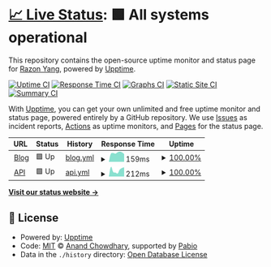 # [📈 Live Status](https://status.razonyang.com): <!--live status--> **🟩 All systems operational**

This repository contains the open-source uptime monitor and status page for [Razon Yang](https://razonyang.com/), powered by [Upptime](https://github.com/upptime/upptime).

[![Uptime CI](https://github.com/razonyang/site-status/workflows/Uptime%20CI/badge.svg)](https://github.com/razonyang/site-status/actions?query=workflow%3A%22Uptime+CI%22)
[![Response Time CI](https://github.com/razonyang/site-status/workflows/Response%20Time%20CI/badge.svg)](https://github.com/razonyang/site-status/actions?query=workflow%3A%22Response+Time+CI%22)
[![Graphs CI](https://github.com/razonyang/site-status/workflows/Graphs%20CI/badge.svg)](https://github.com/razonyang/site-status/actions?query=workflow%3A%22Graphs+CI%22)
[![Static Site CI](https://github.com/razonyang/site-status/workflows/Static%20Site%20CI/badge.svg)](https://github.com/razonyang/site-status/actions?query=workflow%3A%22Static+Site+CI%22)
[![Summary CI](https://github.com/razonyang/site-status/workflows/Summary%20CI/badge.svg)](https://github.com/razonyang/site-status/actions?query=workflow%3A%22Summary+CI%22)

With [Upptime](https://upptime.js.org), you can get your own unlimited and free uptime monitor and status page, powered entirely by a GitHub repository. We use [Issues](https://github.com/razonyang/site-status/issues) as incident reports, [Actions](https://github.com/razonyang/site-status/actions) as uptime monitors, and [Pages](https://status.razonyang.com) for the status page.

<!--start: status pages-->
<!-- This summary is generated by Upptime (https://github.com/upptime/upptime) -->
<!-- Do not edit this manually, your changes will be overwritten -->
<!-- prettier-ignore -->
| URL | Status | History | Response Time | Uptime |
| --- | ------ | ------- | ------------- | ------ |
| <img alt="" src="https://icons.duckduckgo.com/ip3/razonyang.com.ico" height="13"> [Blog](https://razonyang.com/) | 🟩 Up | [blog.yml](https://github.com/razonyang/site-status/commits/HEAD/history/blog.yml) | <details><summary><img alt="Response time graph" src="./graphs/blog/response-time-week.png" height="20"> 159ms</summary><br><a href="https://status.razonyang.com/history/blog"><img alt="Response time 168" src="https://img.shields.io/endpoint?url=https%3A%2F%2Fraw.githubusercontent.com%2Frazonyang%2Fsite-status%2FHEAD%2Fapi%2Fblog%2Fresponse-time.json"></a><br><a href="https://status.razonyang.com/history/blog"><img alt="24-hour response time 173" src="https://img.shields.io/endpoint?url=https%3A%2F%2Fraw.githubusercontent.com%2Frazonyang%2Fsite-status%2FHEAD%2Fapi%2Fblog%2Fresponse-time-day.json"></a><br><a href="https://status.razonyang.com/history/blog"><img alt="7-day response time 159" src="https://img.shields.io/endpoint?url=https%3A%2F%2Fraw.githubusercontent.com%2Frazonyang%2Fsite-status%2FHEAD%2Fapi%2Fblog%2Fresponse-time-week.json"></a><br><a href="https://status.razonyang.com/history/blog"><img alt="30-day response time 166" src="https://img.shields.io/endpoint?url=https%3A%2F%2Fraw.githubusercontent.com%2Frazonyang%2Fsite-status%2FHEAD%2Fapi%2Fblog%2Fresponse-time-month.json"></a><br><a href="https://status.razonyang.com/history/blog"><img alt="1-year response time 168" src="https://img.shields.io/endpoint?url=https%3A%2F%2Fraw.githubusercontent.com%2Frazonyang%2Fsite-status%2FHEAD%2Fapi%2Fblog%2Fresponse-time-year.json"></a></details> | <details><summary><a href="https://status.razonyang.com/history/blog">100.00%</a></summary><a href="https://status.razonyang.com/history/blog"><img alt="All-time uptime 100.00%" src="https://img.shields.io/endpoint?url=https%3A%2F%2Fraw.githubusercontent.com%2Frazonyang%2Fsite-status%2FHEAD%2Fapi%2Fblog%2Fuptime.json"></a><br><a href="https://status.razonyang.com/history/blog"><img alt="24-hour uptime 100.00%" src="https://img.shields.io/endpoint?url=https%3A%2F%2Fraw.githubusercontent.com%2Frazonyang%2Fsite-status%2FHEAD%2Fapi%2Fblog%2Fuptime-day.json"></a><br><a href="https://status.razonyang.com/history/blog"><img alt="7-day uptime 100.00%" src="https://img.shields.io/endpoint?url=https%3A%2F%2Fraw.githubusercontent.com%2Frazonyang%2Fsite-status%2FHEAD%2Fapi%2Fblog%2Fuptime-week.json"></a><br><a href="https://status.razonyang.com/history/blog"><img alt="30-day uptime 100.00%" src="https://img.shields.io/endpoint?url=https%3A%2F%2Fraw.githubusercontent.com%2Frazonyang%2Fsite-status%2FHEAD%2Fapi%2Fblog%2Fuptime-month.json"></a><br><a href="https://status.razonyang.com/history/blog"><img alt="1-year uptime 100.00%" src="https://img.shields.io/endpoint?url=https%3A%2F%2Fraw.githubusercontent.com%2Frazonyang%2Fsite-status%2FHEAD%2Fapi%2Fblog%2Fuptime-year.json"></a></details>
| <img alt="" src="https://icons.duckduckgo.com/ip3/api.razonyang.com.ico" height="13"> [API](https://api.razonyang.com/) | 🟩 Up | [api.yml](https://github.com/razonyang/site-status/commits/HEAD/history/api.yml) | <details><summary><img alt="Response time graph" src="./graphs/api/response-time-week.png" height="20"> 212ms</summary><br><a href="https://status.razonyang.com/history/api"><img alt="Response time 244" src="https://img.shields.io/endpoint?url=https%3A%2F%2Fraw.githubusercontent.com%2Frazonyang%2Fsite-status%2FHEAD%2Fapi%2Fapi%2Fresponse-time.json"></a><br><a href="https://status.razonyang.com/history/api"><img alt="24-hour response time 276" src="https://img.shields.io/endpoint?url=https%3A%2F%2Fraw.githubusercontent.com%2Frazonyang%2Fsite-status%2FHEAD%2Fapi%2Fapi%2Fresponse-time-day.json"></a><br><a href="https://status.razonyang.com/history/api"><img alt="7-day response time 212" src="https://img.shields.io/endpoint?url=https%3A%2F%2Fraw.githubusercontent.com%2Frazonyang%2Fsite-status%2FHEAD%2Fapi%2Fapi%2Fresponse-time-week.json"></a><br><a href="https://status.razonyang.com/history/api"><img alt="30-day response time 271" src="https://img.shields.io/endpoint?url=https%3A%2F%2Fraw.githubusercontent.com%2Frazonyang%2Fsite-status%2FHEAD%2Fapi%2Fapi%2Fresponse-time-month.json"></a><br><a href="https://status.razonyang.com/history/api"><img alt="1-year response time 244" src="https://img.shields.io/endpoint?url=https%3A%2F%2Fraw.githubusercontent.com%2Frazonyang%2Fsite-status%2FHEAD%2Fapi%2Fapi%2Fresponse-time-year.json"></a></details> | <details><summary><a href="https://status.razonyang.com/history/api">100.00%</a></summary><a href="https://status.razonyang.com/history/api"><img alt="All-time uptime 100.00%" src="https://img.shields.io/endpoint?url=https%3A%2F%2Fraw.githubusercontent.com%2Frazonyang%2Fsite-status%2FHEAD%2Fapi%2Fapi%2Fuptime.json"></a><br><a href="https://status.razonyang.com/history/api"><img alt="24-hour uptime 100.00%" src="https://img.shields.io/endpoint?url=https%3A%2F%2Fraw.githubusercontent.com%2Frazonyang%2Fsite-status%2FHEAD%2Fapi%2Fapi%2Fuptime-day.json"></a><br><a href="https://status.razonyang.com/history/api"><img alt="7-day uptime 100.00%" src="https://img.shields.io/endpoint?url=https%3A%2F%2Fraw.githubusercontent.com%2Frazonyang%2Fsite-status%2FHEAD%2Fapi%2Fapi%2Fuptime-week.json"></a><br><a href="https://status.razonyang.com/history/api"><img alt="30-day uptime 100.00%" src="https://img.shields.io/endpoint?url=https%3A%2F%2Fraw.githubusercontent.com%2Frazonyang%2Fsite-status%2FHEAD%2Fapi%2Fapi%2Fuptime-month.json"></a><br><a href="https://status.razonyang.com/history/api"><img alt="1-year uptime 100.00%" src="https://img.shields.io/endpoint?url=https%3A%2F%2Fraw.githubusercontent.com%2Frazonyang%2Fsite-status%2FHEAD%2Fapi%2Fapi%2Fuptime-year.json"></a></details>

<!--end: status pages-->

[**Visit our status website →**](https://status.razonyang.com)

## 📄 License

- Powered by: [Upptime](https://github.com/upptime/upptime)
- Code: [MIT](./LICENSE) © [Anand Chowdhary](https://anandchowdhary.com), supported by [Pabio](https://pabio.com)
- Data in the `./history` directory: [Open Database License](https://opendatacommons.org/licenses/odbl/1-0/)
